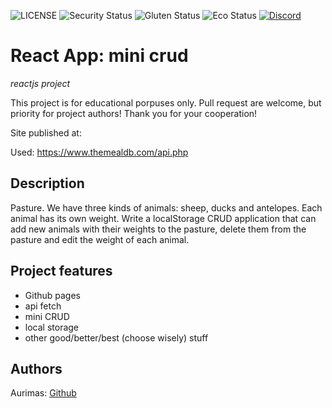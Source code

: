 ![LICENSE](https://img.shields.io/badge/license-MIT-blue.svg?style=flat-square)
![Security Status](https://img.shields.io/security-headers?label=Security&url=https%3A%2F%2Fgithub.com&style=flat-square)
![Gluten Status](https://img.shields.io/badge/Gluten-Free-green.svg)
![Eco Status](https://img.shields.io/badge/ECO-Friendly-green.svg)
[![Discord](https://discord.com/api/guilds/571393319201144843/widget.png)](https://discord.gg/dRwW4rw)

# React App: mini crud

_reactjs project_

This project is for educational porpuses only. Pull request are welcome, but priority for project authors! Thank you for your cooperation!

Site published at: 

Used: https://www.themealdb.com/api.php

## Description

Pasture. We have three kinds of animals: sheep, ducks and antelopes. Each animal has its own weight.
Write a localStorage CRUD application that can add new animals with their weights to the pasture, delete them from the pasture and edit the weight of each animal.

## Project features

-   Github pages
-   api fetch
-   mini CRUD
-   local storage
-   other good/better/best (choose wisely) stuff

## Authors

Aurimas: [Github](https://github.com/AurimasCerniauskas)